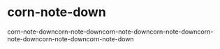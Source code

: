 # corn-note-down
corn-note-downcorn-note-downcorn-note-downcorn-note-downcorn-note-downcorn-note-downcorn-note-down
